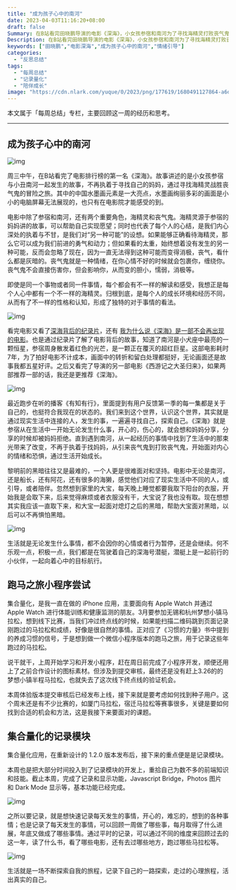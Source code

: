 ```yaml
---
title: "成为孩子心中的南河"
date: 2023-04-03T11:16:20+08:00
draft: false
Summary: 在B站看完田晓鹏导演的电影《深海》，小女孩参宿和南河为了寻找海精灵打败丧气鬼的冒险之旅。想到了家里的大宝，每天晚上睡觉都要让我取下阳台的衣服，一开始我会，后来觉得麻烦或者衣服没有干，即使大宝说了我也没取，现在想想是我错了，我应该取下来，成为孩子心中的南河，帮助大宝面对黑暗，以后也能从心底不再害怕黑暗。
Description: 在B站看完田晓鹏导演的电影《深海》，小女孩参宿和南河为了寻找海精灵打败丧气鬼的冒险之旅。想到了家里的大宝，每天晚上睡觉都要让我取下阳台的衣服，一开始我会，后来觉得麻烦或者衣服没有干，即使大宝说了我也没取，现在想想是我错了，我应该取下来，成为孩子心中的南河，帮助大宝面对黑暗，以后也能从心底不再害怕黑暗。
keywords: ["田晓鹏","电影深海","成为孩子心中的南河","情绪引导"]
categories:
  - "反思总结"
tags:
  - "每周总结"
  - "记录量化"
  - "陪伴成长"
image: "https://cdn.nlark.com/yuque/0/2023/png/177619/1680491127864-a6d44aa0-a456-40b5-aa60-62c744f9d88c.png"
---
```


本文属于「每周总结」专栏，主要回顾这一周的经历和思考。

---

## 成为孩子心中的南河

![img](https://cdn.nlark.com/yuque/0/2023/png/177619/1680491127864-a6d44aa0-a456-40b5-aa60-62c744f9d88c.png)

周三中午，在B站看完了电影排行榜的第一名《深海》。故事讲述的是小女孩参宿与小丑南河一起发生的故事，不再执着于寻找自己的妈妈，通过寻找海精灵战胜丧气鬼的冒险之旅。其中的中国水墨画元素是一大亮点，水墨画绚丽多彩的画面是小小的电脑屏幕无法展现的，也只有在电影院才能感受的到。

电影中除了参宿和南河，还有两个重要角色，海精灵和丧气鬼。海精灵源于参宿的妈妈讲的故事，可以帮助自己实现愿望；同时也代表了每个人的心结，是我们内心深处的执着与不甘，是我们对“另一种可能”的设想。如果能够正确看待海精灵，那么它可以成为我们前进的勇气和动力；但如果看的太重，始终想着没有发生的另一种可能，反而会忽略了现在，因为一直无法得到这种可能而变得消极，丧气，看什么都是灰暗的。丧气鬼就是一种情绪，在你心情不好的时候就会包裹你，缠绕你。丧气鬼不会直接伤害你，但会影响你，从而变的胆小，懦弱，消极等。

即使是同一个事物或者同一件事情，每个都会有不一样的解读和感受，我想正是每个人心中都有一个不一样的海精灵。归根到底，是每个人的成长环境和经历不同，从而有了不一样的性格和认知，形成了独特的对于事情的看法。

![img](https://cdn.nlark.com/yuque/0/2023/jpeg/177619/1680485318278-485cc020-f3a8-4bfe-9a5c-23f784952a4a.jpeg)

看完电影又看了[深海背后的纪录片](https://www.bilibili.com/bangumi/play/ep731502)，还有 [我为什么说《深海》是一部不会再出现的电影](https://www.bilibili.com/video/BV1kA411r74z)。也是通过纪录片了解了电影背后的故事，知道了南河是小犬座中最亮的一颗恒星，参宿周身散发着红色的光芒，是一颗正在覆灭的超红巨星。这部电影耗时7年，为了拍好电影不计成本，画面中的转折和留白处理都挺好，无论画面还是故事我都五星好评。之后又看完了导演的另一部电影《西游记之大圣归来》，如果两部推荐一部的话，我还是更推荐《深海》。

![img](https://cdn.nlark.com/yuque/0/2023/png/177619/1680486412993-ea063d21-6564-457d-8360-8e8a22604c6f.png)

最近跑步在听的播客《有知有行》，里面提到有用户反馈第一季的每一集都是关于自己的，也挺符合我现在的状态的。我们来到这个世界，认识这个世界，其实就是通过现实生活中连接的人，发生的事，一遍遍寻找自己，探索自己。《深海》就是参宿从在生活中一开始无论发生什么事，开心的，伤心的，就会想和妈妈分享，分享的时候却被妈妈拒绝。直到遇到南河，从一起经历的事情中找到了生活中的那束光带来了改变，不再于执着于找妈妈，从引来丧气鬼到打败丧气鬼，开始面对内心的情绪和恐惧，通过生活开始成长。

黎明前的黑暗往往又是最难的，一个人更是很难面对和坚持。电影中无论是南河，还是船长，还有阿花，还有很多的海獭，感觉他们对应了现实生活中不同的人，或引导，或者陪伴。忽然想到家里的大宝，每天晚上睡觉都要我取下阳台的衣服，开始我是会取下来，后来觉得麻烦或者衣服没有干，大宝说了我也没有取。现在想想其实我应该一直取下来，和大宝一起面对熄灯之后的黑暗，帮助大宝面对黑暗，以后可以不再惧怕黑暗。

![img](https://cdn.nlark.com/yuque/0/2023/jpeg/177619/1680488758428-a78b178a-18f0-4d9e-b559-9caae4108365.jpeg)

生活就是无论发生什么事情，都不会因你的心情或者行为暂停，还是会继续。何不乐观一点，积极一点，我们都是在驾驶着自己的深海号潜艇，潜艇上是一起前行的小伙伴，一起向着心中的目标航行。



## 跑马之旅小程序尝试

集合量化，是我一直在做的 iPhone 应用，主要面向有 Apple Watch 并通过 Apple Watch 进行体能训练和健康监测的朋友。3月要参加无锡和杭州梦想小镇马拉松，想到线下比赛，当我们冲过终点线的时候，如果能扫描二维码跳到页面记录刚跑过的马拉松和成绩，好像是很自然的事情。正对应了《习惯的力量》书中提到的养成习惯的信号，于是想到做一个微信小程序版本的跑马之旅，用于记录这些年跑过的马拉松。

说干就干，上周开始学习和开发小程序，赶在周日前完成了小程序开发，顺便还用上了之前合作设计的图标素材。但涉及到提交审核，最终还是没有赶上3.26的的梦想小镇半程马拉松，也就失去了这次线下终点线的验证机会。

本周体验版本提交审核后已经发布上线，接下来就是要考虑如何找到种子用户。这个周末还是有不少比赛的，如厦门马拉松，宿迁马拉松等赛事很多，关键是要如何找到合适的机会和方法，这是我接下来要面对的课题。



## 集合量化的记录模块

集合量化应用，在重新设计的 1.2.0 版本发布后，接下来的重点便是是记录模块。

本周也是把大部分时间投入到了记录模块的开发上，重拾自己为数不多的前端知识和技能。截止本周，完成了记录和显示功能，Javascript Bridge，Photos 图片 和 Dark Mode 显示等，基本功能已经完成。

![img](https://cdn.nlark.com/yuque/0/2023/png/177619/1680491086432-24338eb3-0e68-4280-a52d-94d628d08d7b.png)

之所以要记录，就是想快速记录每天发生的事情，开心的，难忘的，想到的各种事情；也是记录了每天发生的事情，可以回顾一周做了哪些事，每月取得了什么进展，年底又做成了哪些事情。通过平时的记录，可以通过不同的维度来回顾过去的这一年，读了什么书，看了哪些电影，还有去过哪些地方，跑过哪些马拉松等。

![img](https://cdn.nlark.com/yuque/0/2023/jpeg/177619/1680491658405-01777559-3beb-48ac-97ea-4b0b0831028a.jpeg)

生活就是一场不断探索自我的旅程，记录下自己的一路探索，走过的心理旅程，活出真实的自己。